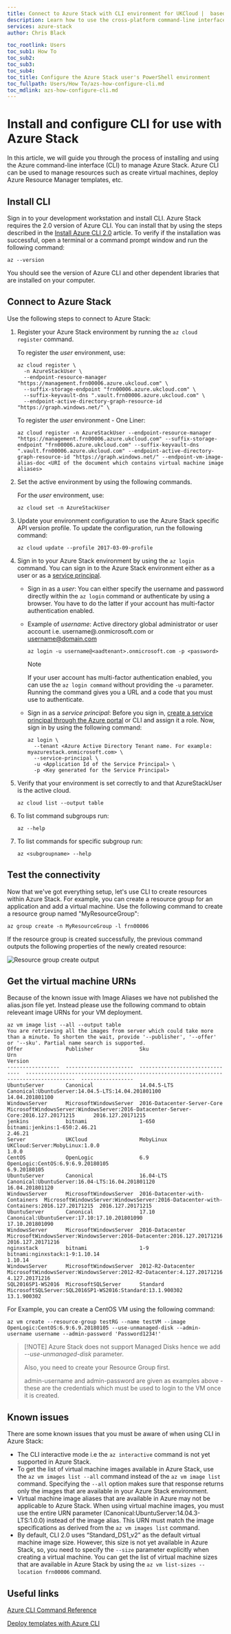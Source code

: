 ```yaml
---
title: Connect to Azure Stack with CLI environment for UKCloud |  based on Microsoft Docs
description: Learn how to use the cross-platform command-line interface (CLI) to manage and deploy resources on Azure Stack
services: azure-stack
author: Chris Black

toc_rootlink: Users
toc_sub1: How To
toc_sub2:
toc_sub3:
toc_sub4:
toc_title: Configure the Azure Stack user's PowerShell environment
toc_fullpath: Users/How To/azs-how-configure-cli.md
toc_mdlink: azs-how-configure-cli.md
---
```


# Install and configure CLI for use with Azure Stack

In this article, we will guide you through the process of installing and using the Azure command-line interface (CLI) to manage Azure Stack. Azure CLI can be used to manage resources such as create virtual machines, deploy Azure Resource Manager templates, etc.

## Install CLI

Sign in to your development workstation and install CLI. Azure Stack requires the 2.0 version of Azure CLI. You can install that by using the steps described in the [Install Azure CLI 2.0](https://docs.microsoft.com/cli/azure/install-azure-cli) article. To verify if the installation was successful, open a terminal or a command prompt window and run the following command:

```azurecli
az --version
```

You should see the version of Azure CLI and other dependent libraries that are installed on your computer.

## Connect to Azure Stack

Use the following steps to connect to Azure Stack:

1. Register your Azure Stack environment by running the `az cloud register` command.

   To register the *user* environment, use:

      ```azurecli
      az cloud register \ 
        -n AzureStackUser \ 
        --endpoint-resource-manager "https://management.frn00006.azure.ukcloud.com" \ 
        --suffix-storage-endpoint "frn00006.azure.ukcloud.com" \ 
        --suffix-keyvault-dns ".vault.frn00006.azure.ukcloud.com" \ 
        --endpoint-active-directory-graph-resource-id "https://graph.windows.net/" \
      ```
    To register the *user* environment - One Liner:

      ```azurecli
      az cloud register -n AzureStackUser --endpoint-resource-manager "https://management.frn00006.azure.ukcloud.com" --suffix-storage-endpoint "frn00006.azure.ukcloud.com" --suffix-keyvault-dns ".vault.frn00006.azure.ukcloud.com" --endpoint-active-directory-graph-resource-id "https://graph.windows.net/" --endpoint-vm-image-alias-doc <URI of the document which contains virtual machine image aliases>
      ```

2. Set the active environment by using the following commands.

   For the *user* environment, use:

      ```azurecli
      az cloud set -n AzureStackUser
      ```

3. Update your environment configuration to use the Azure Stack specific API version profile. To update the configuration, run the following command:

   ```azurecli
   az cloud update --profile 2017-03-09-profile
   ```

4. Sign in to your Azure Stack environment by using the `az login` command. You can sign in to the Azure Stack environment either as a user or as a [service principal](https://docs.microsoft.com/azure/active-directory/develop/active-directory-application-objects). 

   * Sign in as a *user*: You can either specify the username and password directly within the `az login` command or authenticate by using a browser. You have to do the latter if your account has multi-factor authentication enabled.
   * Example of *username*: Active directory global administrator or user account i.e. username@<aadtenant>.onmicrosoft.com or username@domain.com

      ```azurecli
      az login -u username@<aadtenant>.onmicrosoft.com -p <password>
      ```

      > [!NOTE]
      > If your user account has multi-factor authentication enabled, you can use the `az login command` without providing the `-u` parameter. Running the command gives you a URL and a code that you must use to authenticate.

   * Sign in as a *service principal*: Before you sign in, [create a service principal through the Azure portal](https://github.com/UKCloud/AzureStack/blob/master/AzureCLI/Tenants/CreateServicePrincipalWithAzureCLI.md) or CLI and assign it a role. Now, sign in by using the following command:

      ```azurecli
      az login \
        --tenant <Azure Active Directory Tenant name. For example: myazurestack.onmicrosoft.com> \
        --service-principal \
        -u <Application Id of the Service Principal> \
        -p <Key generated for the Service Principal>
      ```
5. Verify that your environment is set correctly to and that AzureStackUser is the active cloud.
      ```azurecli
      az cloud list --output table
      ```
6. To list command subgroups run:

      ```azurecli
      az --help
7. To list commands for specific subgroup run:

      ```azurecli
      az <subgroupname> --help
      ```

## Test the connectivity

Now that we've got everything setup, let's use CLI to create resources within Azure Stack. For example, you can create a resource group for an application and add a virtual machine. Use the following command to create a resource group named "MyResourceGroup":

```azurecli
az group create -n MyResourceGroup -l frn00006
```

If the resource group is created successfully, the previous command outputs the following properties of the newly created resource:

![Resource group create output](https://docs.microsoft.com/en-us/azure/azure-stack/user/media/azure-stack-connect-cli/image1.png)

## Get the virtual machine URNs

Because of the known issue with Image Aliases we have not published the alias.json file yet. Instead please use the following command to obtain releveant image URNs for your VM deployment.

```azurecli
az vm image list --all --output table
You are retrieving all the images from server which could take more than a minute. To shorten the wait, provide '--publisher', '--offer' or '--sku'. Partial name search is supported.
Offer              Publisher               Sku                              Urn                                                                                     Version
-----------------  ----------------------  -------------------------------  --------------------------------------------------------------------------------------  -----------------
UbuntuServer       Canonical               14.04.5-LTS                      Canonical:UbuntuServer:14.04.5-LTS:14.04.201801100                                      14.04.201801100
WindowsServer      MicrosoftWindowsServer  2016-Datacenter-Server-Core      MicrosoftWindowsServer:WindowsServer:2016-Datacenter-Server-Core:2016.127.20171215      2016.127.20171215
jenkins            bitnami                 1-650                            bitnami:jenkins:1-650:2.46.21                                                           2.46.21
Server             UKCloud                 MobyLinux                        UKCloud:Server:MobyLinux:1.0.0                                                          1.0.0
CentOS             OpenLogic               6.9                              OpenLogic:CentOS:6.9:6.9.20180105                                                       6.9.20180105
UbuntuServer       Canonical               16.04-LTS                        Canonical:UbuntuServer:16.04-LTS:16.04.201801120                                        16.04.201801120
WindowsServer      MicrosoftWindowsServer  2016-Datacenter-with-Containers  MicrosoftWindowsServer:WindowsServer:2016-Datacenter-with-Containers:2016.127.20171215  2016.127.20171215
UbuntuServer       Canonical               17.10                            Canonical:UbuntuServer:17.10:17.10.201801090                                            17.10.201801090
WindowsServer      MicrosoftWindowsServer  2016-Datacenter                  MicrosoftWindowsServer:WindowsServer:2016-Datacenter:2016.127.20171216                  2016.127.20171216
nginxstack         bitnami                 1-9                              bitnami:nginxstack:1-9:1.10.14                                                          1.10.14
WindowsServer      MicrosoftWindowsServer  2012-R2-Datacenter               MicrosoftWindowsServer:WindowsServer:2012-R2-Datacenter:4.127.20171216                  4.127.20171216
SQL2016SP1-WS2016  MicrosoftSQLServer      Standard                         MicrosoftSQLServer:SQL2016SP1-WS2016:Standard:13.1.900302                               13.1.900302
```

For Example, you can create a CentOS VM using the following command:

```azurecli
az vm create --resource-group testRG --name testVM --image OpenLogic:CentOS:6.9:6.9.20180105 --use-unmanaged-disk --admin-username username --admin-password 'Password1234!'
```

> [!NOTE] Azure Stack does not support Managed Disks hence we add  *--use-unmanaged-disk* parameter.
>
> Also, you need to create your Resource Group first.
>
> admin-username and admin-password are given as examples above - these are the credentials which must be used to login to the VM once it is created.
>

## Known issues

There are some known issues that you must be aware of when using CLI in Azure Stack:

* The CLI interactive mode i.e the `az interactive` command is not yet supported in Azure Stack.
* To get the list of virtual machine images available in Azure Stack, use the `az vm images list --all` command instead of the `az vm image list` command. Specifying the `--all` option makes sure that response returns only the images that are available in your Azure Stack environment. 
* Virtual machine image aliases that are available in Azure may not be applicable to Azure Stack. When using virtual machine images, you must use the entire URN parameter (Canonical:UbuntuServer:14.04.3-LTS:1.0.0) instead of the image alias. This URN must match the image specifications as derived from the `az vm images list` command.
* By default, CLI 2.0 uses “Standard_DS1_v2” as the default virtual machine image size. However, this size is not yet available in Azure Stack, so, you need to specify the `--size` parameter explicitly when creating a virtual machine. You can get the list of virtual machine sizes that are available in Azure Stack by using the `az vm list-sizes --location frn00006` command.

## Useful links

[Azure CLI Command Reference](https://docs.microsoft.com/en-us/cli/azure/reference-index?view=azure-cli-latest)

[Deploy templates with Azure CLI](https://github.com/MicrosoftDocs/azure-docs/blob/master/articles/azure-stack/user/azure-stack-deploy-template-command-line.md)